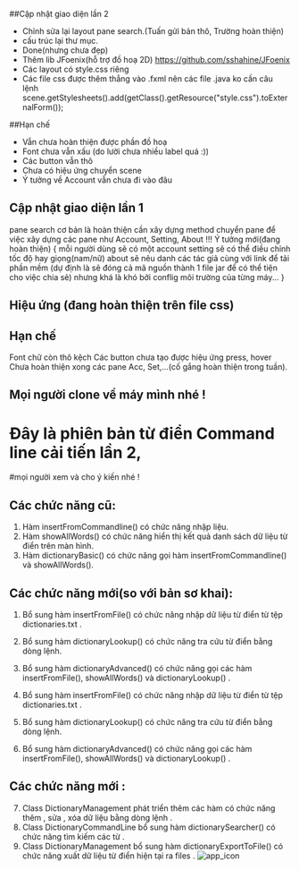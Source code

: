 ##Cập nhật giao diện lần 2
* Chỉnh sửa lại layout pane search.(Tuấn gửi bản thô, Trường hoàn thiện)
* cấu trúc lại thư mục.
* Done(nhưng chưa đẹp)
* Thêm lib JFoenix(hỗ trợ đồ hoạ 2D) https://github.com/sshahine/JFoenix
* Các layout có style.css riêng
* Các file css được thêm thẳng vào .fxml nên các file .java ko cần câu lệnh scene.getStylesheets().add(getClass().getResource("style.css").toExternalForm());

##Hạn chế
* Vẫn chưa hoàn thiện được phần đồ hoạ
* Font chưa vẫn xấu (do lười chưa nhiều label quá :))
* Các button vẫn thô
* Chưa có hiệu ứng chuyển scene
* Ý tưởng về Account vẫn chưa đi vào đâu

## Cập nhật giao diện lần 1
pane search cơ bản là hoàn thiện
cần xây dựng method chuyển pane để việc xây dựng các pane như Account, Setting, About
!!! Ý tưởng mới(đang hoàn thiện)
{
mỗi người dùng sẽ có một account
setting sẽ có thể điều chỉnh tốc độ hay giọng(nam/nữ)
about sẽ nêu danh các tác giả cùng với link để tải phần mềm
(dự định là sẽ đóng cả mã nguồn thành 1 file jar để có thể tiện cho việc chia sẻ)
nhưng khá là khó bởi conflig môi trường của từng máy...
}
## Hiệu ứng (đang hoàn thiện trên file css)
## Hạn chế
Font chữ còn thô kệch
Các button chưa tạo được hiệu ứng press, hover
Chưa hoàn thiện xong các pane Acc, Set,...(cố gắng hoàn thiện trong tuần).
## Mọi người clone về máy mình nhé !
# Đây là phiên bản từ điển Command line cải tiến lần 2,
#mọi người xem và cho ý kiến nhé !
## Các chức năng cũ:
1. Hàm insertFromCommandline() có chức năng nhập liệu. 
2. Hàm showAllWords() có chức năng hiển thị kết quả danh sách dữ liệu từ điển trên màn hình.
3. Hàm dictionaryBasic() có chức năng gọi hàm insertFromCommandline() và showAllWords().
## Các chức năng mới(so với bản sơ khai):
1. Bổ sung hàm insertFromFile() có chức năng nhập dữ liệu từ điển từ tệp dictionaries.txt .
2. Bổ sung hàm dictionaryLookup() có chức năng tra cứu từ điển bằng dòng lệnh.
3. Bổ sung hàm dictionaryAdvanced() có chức năng gọi các hàm insertFromFile(), showAllWords() và dictionaryLookup() .

4. Bổ sung hàm insertFromFile() có chức năng nhập dữ liệu từ điển từ tệp dictionaries.txt .
5. Bổ sung hàm dictionaryLookup() có chức năng tra cứu từ điển bằng dòng lệnh.
6. Bổ sung hàm dictionaryAdvanced() có chức năng gọi các hàm insertFromFile(), showAllWords() và dictionaryLookup() .
## Các chức năng mới :
7. Class DictionaryManagement phát triển thêm các hàm có chức năng thêm , sửa , xóa dữ liệu bằng dòng lệnh .
8. Class DictionaryCommandLine bổ sung hàm dictionarySearcher() có chức năng tìm kiếm các từ .
9. Class DictionaryManagement bổ sung hàm dictionaryExportToFile() có chức năng xuất dữ liệu từ điển hiện tại ra files .
![app_icon](https://user-images.githubusercontent.com/80667158/138655032-1c3a6702-7443-4421-9d13-3582c1f82a2b.png)


